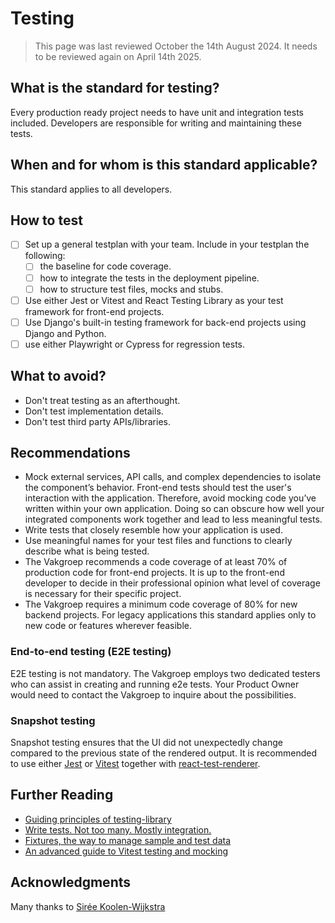 # Testing

> This page was last reviewed October the 14th August 2024. It needs to be reviewed again on April 14th 2025.

## What is the standard for testing?
Every production ready project needs to have unit and integration tests included. Developers are responsible for writing and maintaining these tests. 

## When and for whom is this standard applicable?
This standard applies to all developers.

## How to test
- [ ] Set up a general testplan with your team. Include in your testplan the following:
  - [ ] the baseline for code coverage.
  - [ ] how to integrate the tests in the deployment pipeline.
  - [ ] how to structure test files, mocks and stubs.
- [ ] Use either Jest or Vitest and React Testing Library as your test framework for front-end projects.  
- [ ] Use Django's built-in testing framework for back-end projects using Django and Python.
- [ ] use either Playwright or Cypress for regression tests. 

## What to avoid?
- Don't treat testing as an afterthought. 
- Don't test implementation details.
- Don't test third party APIs/libraries.

## Recommendations
- Mock external services, API calls, and complex dependencies to isolate the component’s behavior. Front-end tests should test the user's interaction with the application. Therefore, avoid mocking code you’ve written within your own application. Doing so can obscure how well your integrated components work together and lead to less meaningful tests.  
- Write tests that closely resemble how your application is used.
- Use meaningful names for your test files and functions to clearly describe what is being tested.
- The Vakgroep recommends a code coverage of at least 70% of production code for front-end projects. It is up to the front-end developer to decide in their professional opinion what level of coverage is necessary for their specific project.
- The Vakgroep requires a minimum code coverage of 80% for new backend projects. For legacy applications this standard applies only to new code or features wherever feasible.

### End-to-end testing (E2E testing)
E2E testing is not mandatory. The Vakgroep employs two dedicated testers who can assist in creating and running e2e tests. Your Product Owner would need to contact the Vakgroep to inquire about the possibilities. 

### Snapshot testing
Snapshot testing ensures that the UI did not unexpectedly change compared to the previous state of the rendered output. It is recommended to use either [Jest](https://jestjs.io/) or [Vitest](https://vitest.dev/) together with [react-test-renderer](https://npmjs.com/package/react-test-renderer).  

## Further Reading
- [Guiding principles of testing-library](https://testing-library.com/docs/guiding-principles/)
- [Write tests. Not too many. Mostly integration.](https://kentcdodds.com/blog/write-tests)
- [Fixtures, the way to manage sample and test data](https://michalzalecki.com/fixtures-the-way-to-manage-sample-and-test-data/)
- [An advanced guide to Vitest testing and mocking](https://blog.logrocket.com/advanced-guide-vitest-testing-mocking/)

## Acknowledgments
Many thanks to [Sirée Koolen-Wijkstra](https://github.com/SireeKoolenWijkstra)
